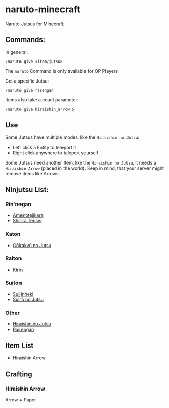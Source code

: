 # naruto-minecraft

Naruto Jutsus for Minecraft

## Commands:

In general:

`/naruto give <item/jutsu>`

The `naruto` Command is only available for OP Players

Get a specific Jutsu:

`/naruto give rasengan`

Items also take a count parameter:

`/naruto give hiraishin_arrow 5`

## Use

Some Jutsus have multiple modes, like the `Hiraishin no Jutsu`:

- Left click a Entity to teleport it
- Right click anywhere to teleport yourself

Some Jutsus need another Item, like the `Hiraishin no Jutsu`, it needs a `Hiraishin Arrow` (placed in the world).
Keep in mind, that your server might remove items like Arrows.

## Ninjutsu List:

### Rin'negan

- [Amenotejikara](https://naruto.fandom.com/wiki/Amenotejikara)
- [Shinra Tensei](https://naruto.fandom.com/wiki/Shinra_Tensei)

### Katon

- [Gōkakyū no Jutsu](https://naruto.fandom.com/wiki/Fire_Release:_Great_Fireball_Technique)

### Raiton

- [Kirin](https://naruto.fandom.com/wiki/Kirin)

### Suiton

- [Suijinheki](https://naruto.fandom.com/wiki/Water_Release:_Water_Formation_Wall)
- [Suirō no Jutsu](https://naruto.fandom.com/wiki/Water_Prison_Technique)

### Other

- [Hiraishin no Jutsu](https://naruto.fandom.com/wiki/Flying_Thunder_God_Technique)
- [Rasengan](https://naruto.fandom.com/wiki/Rasengan)

## Item List

- Hiraishin Arrow

## Crafting

### Hiraishin Arrow

Arrow + Paper
